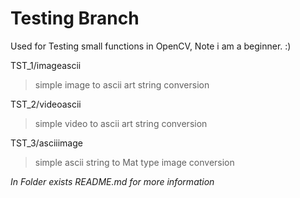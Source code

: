 # Testing Branch
Used for Testing small functions in OpenCV, Note i am a beginner. :) <br>

TST_1/imageascii <br>
> simple image to ascii art string conversion

TST_2/videoascii <br>
> simple video to ascii art string conversion

TST_3/asciiimage <br>
> simple ascii string to Mat type image conversion

*In Folder exists README.md for more information*
